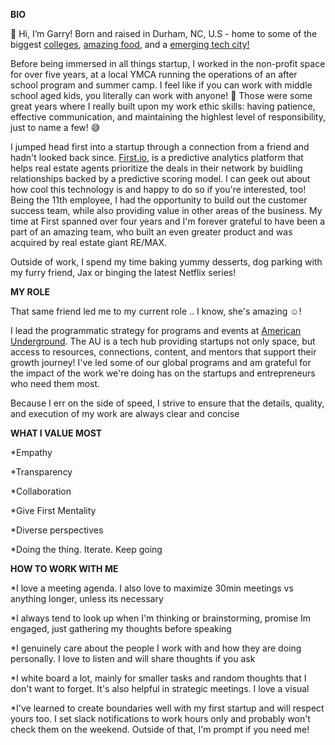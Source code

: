 **BIO**

👋 Hi, I’m Garry! Born and raised in Durham, NC, U.S - home to some of the biggest [colleges](https://www.discoverdurham.com/community-culture/colleges/), [amazing food](https://www.discoverdurham.com/food-drink/), and a [emerging tech city!](https://www.wraltechwire.com/2021/04/27/study-durham-ranks-no-2-raleigh-no-7-as-best-cities-to-start-a-business/)

Before being immersed in all things startup, I worked in the non-profit space for over five years, at a local YMCA running the operations of an after school program and summer camp. I feel like
if you can work with middle school aged kids, you literally can work with anyone! 🤣 Those were some great years where I really built upon my work ethic skills: having patience, effective communication, and 
maintaining the highlest level of responsibility, just to name a few! 😅

I jumped head first into a startup through a connection from a friend and hadn't looked back since. [First.io](https://www.first.io/), is a predictive analytics platform that helps real estate agents
prioritize the deals in their network by buidling relationships backed by a predictive scoring model. I can geek out about how cool this technology is and happy to do so if you're 
interested, too! Being the 11th employee, I had the opportunity to build out the customer success team, while also providing value in other areas of the business. My time at First
spanned over four years and I'm forever grateful to have been a part of an amazing team, who built an even greater product and was acquired by real estate giant RE/MAX.

Outside of work, I spend my time baking yummy desserts, dog parking with my furry friend, Jax or binging the latest Netflix series!

**MY ROLE**

That same friend led me to my current role .. I know, she's amazing ☺️! 

I lead the programmatic strategy for programs and events at [American Underground](https://americanunderground.com/). The AU is a tech hub providing startups not only space, but access to resources, connections, 
content, and mentors that support their growth journey! I've led some of our global programs and am grateful for the impact of the work we're doing has on the startups and entrepreneurs
who need them most.

Because I err on the side of speed, I strive to ensure that the details, quality, and execution of my work are always clear and concise

**WHAT I VALUE MOST**

*Empathy

*Transparency

*Collaboration

*Give First Mentality

*Diverse perspectives

*Doing the thing. Iterate. Keep going


**HOW TO WORK WITH ME**

*I love a meeting agenda. I also love to maximize 30min meetings vs anything longer, unless its necessary

*I always tend to look up when I'm thinking or brainstorming, promise Im engaged, just gathering my thoughts before speaking

*I genuinely care about the people I work with and how they are doing personally. I love to listen and will share thoughts if you ask

*I white board a lot, mainly for smaller tasks and random thoughts that I don't want to forget. It's also helpful in strategic meetings. I love a visual

*I've learned to create boundaries well with my first startup and will respect yours too. I set slack notifications to work hours only and probably won't check
them on the weekend. Outside of that, I'm prompt if you need me!



<!---
glyon30/glyon30 is a ✨ special ✨ repository because its `README.md` (this file) appears on your GitHub profile.
You can click the Preview link to take a look at your changes.
--->
